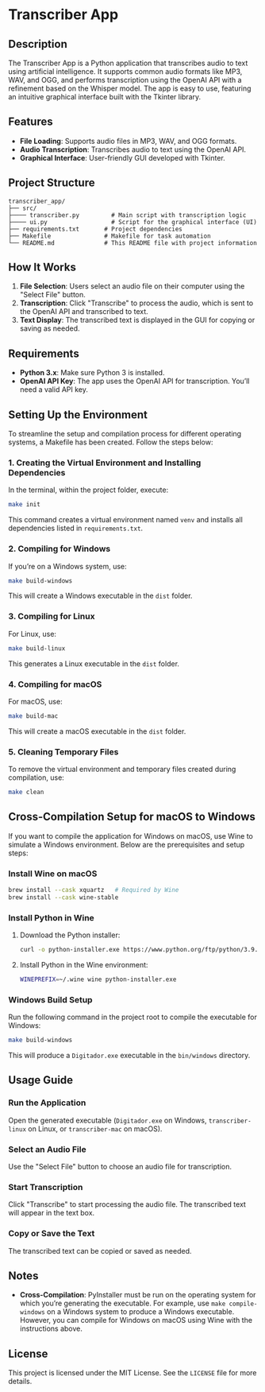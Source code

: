 # Transcriber App

## Description

The Transcriber App is a Python application that transcribes audio to text using artificial intelligence. It supports common audio formats like MP3, WAV, and OGG, and performs transcription using the OpenAI API with a refinement based on the Whisper model. The app is easy to use, featuring an intuitive graphical interface built with the Tkinter library.

## Features

- **File Loading**: Supports audio files in MP3, WAV, and OGG formats.
- **Audio Transcription**: Transcribes audio to text using the OpenAI API.
- **Graphical Interface**: User-friendly GUI developed with Tkinter.

## Project Structure

```plaintext
transcriber_app/
├── src/
├──── transcriber.py         # Main script with transcription logic
├──── ui.py                  # Script for the graphical interface (UI)
├── requirements.txt       # Project dependencies
├── Makefile               # Makefile for task automation
└── README.md              # This README file with project information
```

## How It Works

1. **File Selection**: Users select an audio file on their computer using the "Select File" button.
2. **Transcription**: Click "Transcribe" to process the audio, which is sent to the OpenAI API and transcribed to text.
3. **Text Display**: The transcribed text is displayed in the GUI for copying or saving as needed.

## Requirements

- **Python 3.x**: Make sure Python 3 is installed.
- **OpenAI API Key**: The app uses the OpenAI API for transcription. You’ll need a valid API key.

## Setting Up the Environment

To streamline the setup and compilation process for different operating systems, a Makefile has been created. Follow the steps below:

### 1. Creating the Virtual Environment and Installing Dependencies
In the terminal, within the project folder, execute:

```bash
make init
```

This command creates a virtual environment named `venv` and installs all dependencies listed in `requirements.txt`.

### 2. Compiling for Windows
If you’re on a Windows system, use:

```bash
make build-windows
```

This will create a Windows executable in the `dist` folder.

### 3. Compiling for Linux
For Linux, use:

```bash
make build-linux
```

This generates a Linux executable in the `dist` folder.

### 4. Compiling for macOS
For macOS, use:

```bash
make build-mac
```

This will create a macOS executable in the `dist` folder.

### 5. Cleaning Temporary Files
To remove the virtual environment and temporary files created during compilation, use:

```bash
make clean
```

## Cross-Compilation Setup for macOS to Windows
If you want to compile the application for Windows on macOS, use Wine to simulate a Windows environment. Below are the prerequisites and setup steps:

### Install Wine on macOS
```bash
brew install --cask xquartz   # Required by Wine
brew install --cask wine-stable
```

### Install Python in Wine

1. Download the Python installer:
   ```bash
   curl -o python-installer.exe https://www.python.org/ftp/python/3.9.9/python-3.9.9-amd64.exe
   ```

2. Install Python in the Wine environment:
   ```bash
   WINEPREFIX=~/.wine wine python-installer.exe
   ```

### Windows Build Setup

Run the following command in the project root to compile the executable for Windows:

```bash
make build-windows
```

This will produce a `Digitador.exe` executable in the `bin/windows` directory.

## Usage Guide

### Run the Application
Open the generated executable (`Digitador.exe` on Windows, `transcriber-linux` on Linux, or `transcriber-mac` on macOS).

### Select an Audio File
Use the "Select File" button to choose an audio file for transcription.

### Start Transcription
Click "Transcribe" to start processing the audio file. The transcribed text will appear in the text box.

### Copy or Save the Text
The transcribed text can be copied or saved as needed.

## Notes
- **Cross-Compilation**: PyInstaller must be run on the operating system for which you’re generating the executable. For example, use `make compile-windows` on a Windows system to produce a Windows executable. However, you can compile for Windows on macOS using Wine with the instructions above.

## License
This project is licensed under the MIT License. See the `LICENSE` file for more details.
